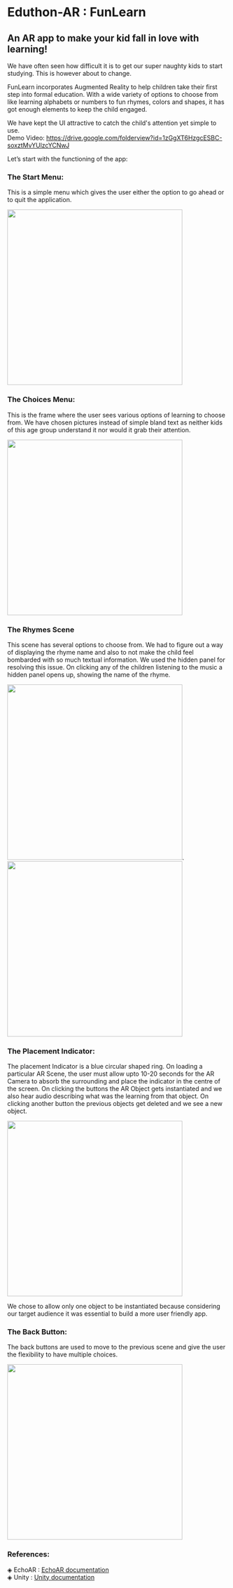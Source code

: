# Eduthon-AR : FunLearn
<h2>An AR app to make your kid fall in love with learning!</h2>



We have often seen how difficult it is to get our super naughty kids to start studying. This is however about to change.

FunLearn incorporates Augmented Reality to help children take their first step into formal education. With a wide variety of options to choose from like learning alphabets or numbers to fun rhymes, colors and shapes, it has got enough elements to keep the child engaged.

We have kept the UI attractive to catch the child's attention yet simple to use.<br>
Demo Video: <a>https://drive.google.com/folderview?id=1zGgXT6HzgcESBC-soxztMvYUlzcYCNwJ </a><br>

Let’s start with the functioning of the app:

<h3>The Start Menu:</h3>

This is a simple menu which gives the user either the option to go ahead or to quit the application.

<img src= "images/mainmenu.jpg" width= 400 height= 400>

<h3>The Choices Menu:</h3>

This is the frame where the user sees various options of learning to choose from. We have chosen pictures instead of simple bland text as neither kids of this age group understand it nor would it grab their attention.

<img src= "images/choicesmenu.jpg" width= 400 height= 400>

<h3>The Rhymes Scene</h3>


This scene has several options to choose from. We had to figure out a way of displaying the rhyme name and also to not make the child feel bombarded with so much textual information. We used the hidden panel for resolving this issue. On clicking any of the children listening to the music a hidden panel opens up, showing the name of the rhyme.

<img src= "images/rhymes_scene_1.jpg" width= 400 height= 400>.  <img src= "images/rhymes_scene_2.jpg" width= 400 height= 400>                

<h3>The Placement Indicator:</h3>

The placement Indicator is a blue circular shaped ring. On loading a particular AR Scene, the user must allow upto 10-20 seconds for the AR Camera to absorb the surrounding and place the indicator in the centre of the screen. On clicking the buttons the AR Object gets instantiated and we also hear audio describing what was the learning from that object.
On clicking another button the previous objects get deleted and we see a new object.

<img src= "images/placement_indicator.jpg" width= 400 height= 400>

We chose to allow only one object to be instantiated because considering our target audience it was essential to build a more user friendly app.


<h3>The Back Button:</h3>

The back buttons are used to move to the previous scene and give the user the flexibility to have multiple choices.

<img src= "images/backbutton.jpg" width= 400 height= 400>

<h3>References:</h3>
&#9672 EchoAR : <a href="https://docs.echoar.xyz/">EchoAR documentation</a><br>
&#9672 Unity : <a href="https://docs.unity3d.com/Manual/index.html">Unity documentation</a><br>
